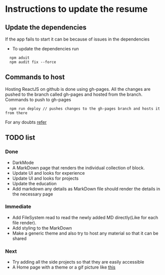 # Instructions to update the resume

## Update the dependencies
If the app fails to start it can be because of issues in the dependencies
* To update the dependencies run
~~~
  npm aduit
  npm audit fix --force
~~~

## Commands to host
Hosting ReactJS on github is done using gh-pages. All the changes are pushed to the branch called gh-pages and hosted from the branch.
Commands to push to gh-pages

~~~
  npm run deploy // pushes changes to the gh-pages branch and hosts it from there
~~~

For any doubts [refer](https://medium.com/the-andela-way/how-to-deploy-your-react-application-to-github-pages-in-less-than-5-minutes-8c5f665a2d2a)

## TODO list

### Done
* DarkMode
* A MarkDown page that renders the individual collection of block.
* Update UI and looks for experience
* Update UI and looks for projects
* Update the education
* Add markdown any details as MarkDown file should render the details in the necessary page

### Immediate
* Add FileSystem read to read the newly added MD directly(Like for each file render).
* Add styling to the MarkDown
* Make a generic theme and also try to host any material so that it can be shared

### Next
* Try adding all the side projects so that they are easily accessible
* A Home page with a theme or a gif picture like [this](https://christopher.su/)
